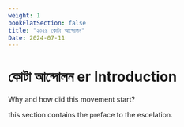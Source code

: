 ```yaml
---
weight: 1
bookFlatSection: false
title: "২০২৪ কোটা আন্দোলন"
Date: 2024-07-11
---
```


# কোটা আন্দোলন er Introduction

Why and how did this movement start?

this section contains the preface to the escelation.